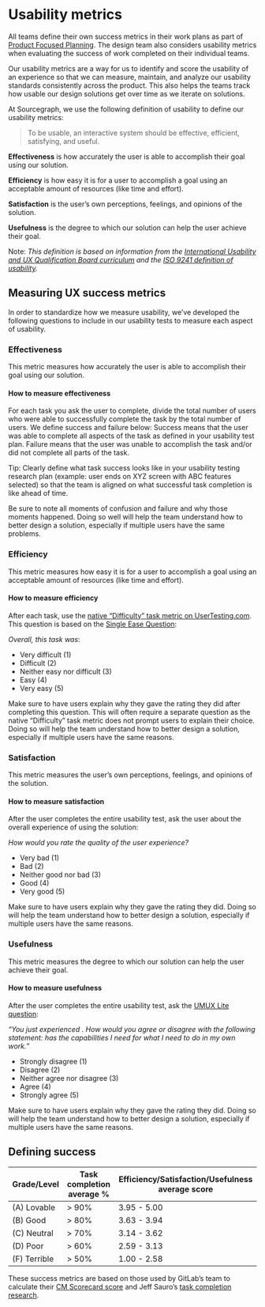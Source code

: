 # Usability metrics

All teams define their own success metrics in their work plans as part of [Product Focused Planning](../../../engineering/product-planning.md). The design team also considers usability metrics when evaluating the success of work completed on their individual teams.

Our usability metrics are a way for us to identify and score the usability of an experience so that we can measure, maintain, and analyze our usability standards consistently across the product. This also helps the teams track how usable our design solutions get over time as we iterate on solutions.

At Sourcegraph, we use the following definition of usability to define our usability metrics:

> To be usable, an interactive system should be effective, efficient, satisfying, and useful.

**Effectiveness** is how accurately the user is able to accomplish their goal using our solution.

**Efficiency** is how easy it is for a user to accomplish a goal using an acceptable amount of resources (like time and effort).

**Satisfaction** is the user’s own perceptions, feelings, and opinions of the solution.

**Usefulness** is the degree to which our solution can help the user achieve their goal.

Note: _This definition is based on information from the [International Usability and UX Qualification Board curriculum](https://uxqb.org/public/documents/CPUX-F_EN_Curriculum.pdf) and the [ISO 9241 definition of usability](https://www.w3.org/2002/Talks/0104-usabilityprocess/slide3-0.html)._

## Measuring UX success metrics

In order to standardize how we measure usability, we’ve developed the following questions to include in our usability tests to measure each aspect of usability.

### Effectiveness

This metric measures how accurately the user is able to accomplish their goal using our solution.

#### How to measure effectiveness

For each task you ask the user to complete, divide the total number of users who were able to successfully complete the task by the total number of users. We define success and failure below:
Success means that the user was able to complete all aspects of the task as defined in your usability test plan.
Failure means that the user was unable to accomplish the task and/or did not complete all parts of the task.

Tip: Clearly define what task success looks like in your usability testing research plan (example: user ends on XYZ screen with ABC features selected) so that the team is aligned on what successful task completion is like ahead of time.

Be sure to note all moments of confusion and failure and why those moments happened. Doing so well will help the team understand how to better design a solution, especially if multiple users have the same problems.

### Efficiency

This metric measures how easy it is for a user to accomplish a goal using an acceptable amount of resources (like time and effort).

#### How to measure efficiency

After each task, use the [native “Difficulty” task metric on UserTesting.com](https://help.usertesting.com/hc/en-us/articles/11880303491869). This question is based on the [Single Ease Question](https://measuringu.com/single-question/):

_Overall, this task was_:

- Very difficult (1)
- Difficult (2)
- Neither easy nor difficult (3)
- Easy (4)
- Very easy (5)

Make sure to have users explain why they gave the rating they did after completing this question. This will often require a separate question as the native “Difficulty” task metric does not prompt users to explain their choice. Doing so will help the team understand how to better design a solution, especially if multiple users have the same reasons.

### Satisfaction

This metric measures the user’s own perceptions, feelings, and opinions of the solution.

#### How to measure satisfaction

After the user completes the entire usability test, ask the user about the overall experience of using the solution:

_How would you rate the quality of the user experience?_

- Very bad (1)
- Bad (2)
- Neither good nor bad (3)
- Good (4)
- Very good (5)

Make sure to have users explain why they gave the rating they did. Doing so will help the team understand how to better design a solution, especially if multiple users have the same reasons.

### Usefulness

This metric measures the degree to which our solution can help the user achieve their goal.

#### How to measure usefulness

After the user completes the entire usability test, ask the [UMUX Lite question](https://measuringu.com/umux-lite/):

_“You just experienced <Solution>. How would you agree or disagree with the following statement: <Solution> has the capabilities I need for what I need to do in my own work.”_

- Strongly disagree (1)
- Disagree (2)
- Neither agree nor disagree (3)
- Agree (4)
- Strongly agree (5)

Make sure to have users explain why they gave the rating they did. Doing so will help the team understand how to better design a solution, especially if multiple users have the same reasons.

## Defining success

| Grade/Level  | Task completion average % | Efficiency/Satisfaction/Usefulness average score |
| ------------ | ------------------------- | ------------------------------------------------ |
| (A) Lovable  | > 90%                     | 3.95 - 5.00                                      |
| (B) Good     | > 80%                     | 3.63 - 3.94                                      |
| (C) Neutral  | > 70%                     | 3.14 - 3.62                                      |
| (D) Poor     | > 60%                     | 2.59 - 3.13                                      |
| (F) Terrible | > 50%                     | 1.00 - 2.58                                      |

These success metrics are based on those used by GitLab’s team to calculate their [CM Scorecard score](https://about.gitlab.com/handbook/product/ux/category-maturity/category-maturity-scorecards/#calculating-the-cm-scorecard-score) and Jeff Sauro’s [task completion research](https://measuringu.com/task-completion/).
